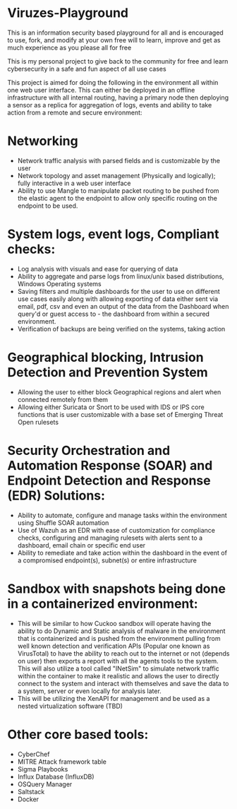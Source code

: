 # Viruzes-Playground
This is an information security based playground for all and is encouraged to use, fork, and modify at your own free will to learn, improve and get as much experience as you please all for free

This is my personal project to give back to the community for free and learn cybersecurity in a safe and fun aspect of all use cases

This project is aimed for doing the following in the environment all within one web user interface. This can either be deployed in an offline infrastructure with all internal routing, having a primary node then deploying a sensor as a replica for aggregation of logs, events and ability to take action from a remote and secure environment:

# Networking

- Network traffic analysis with parsed fields and is customizable by the user
- Network topology and asset management (Physically and logically); fully interactive in a web user interface
- Ability to use Mangle to manipulate packet routing to be pushed from the elastic agent to the endpoint to allow only specific routing on the endpoint to be used.

# System logs, event logs, Compliant checks:

- Log analysis with visuals and ease for querying of data
- Ability to aggregate and parse logs from linux/unix based distributions, Windows Operating systems
- Saving filters and multiple dashboards for the user to use on different use cases easily along with allowing exporting of data either sent via email, pdf, csv and even an output of the data from the Dashboard when query'd or guest access to - the dashboard from within a secured environment.
- Verification of backups are being verified on the systems, taking action

# Geographical blocking, Intrusion Detection and Prevention System

- Allowing the user to either block Geographical regions and alert when connected remotely from them
- Allowing either Suricata or Snort to be used with IDS or IPS core functions that is user customizable with a base set of Emerging Threat Open rulesets

# Security Orchestration and Automation Response (SOAR) and Endpoint Detection and Response (EDR) Solutions:

- Ability to automate, configure and manage tasks within the environment using Shuffle SOAR automation
- Use of Wazuh as an EDR with ease of customization for compliance checks, configuring and managing rulesets with alerts sent to a dashboard, email chain or specific end user
- Ability to remediate and take action within the dashboard in the event of a compromised endpoint(s), subnet(s) or entire infrastructure

# Sandbox with snapshots being done in a containerized environment:

- This will be similar to how Cuckoo sandbox will operate having the ability to do Dynamic and Static analysis of malware in the environment that is containerized and is pushed from the environment pulling from well known detection and verification APIs (Popular one known as VirusTotal) to have the ability to reach out to the internet or not (depends on user) then exports a report with all the agents tools to the system. This will also utilize a tool called "INetSim" to simulate network traffic within the container to make it realistic and allows the user to directly connect to the system and interact with themselves and save the data to a system, server or even locally for analysis later.
- This will be utilizing the XenAPI for management and be used as a nested virtualization software (TBD)

# Other core based tools:

- CyberChef
- MITRE Attack framework table
- Sigma Playbooks
- Influx Database (InfluxDB)
- OSQuery Manager
- Saltstack
- Docker
